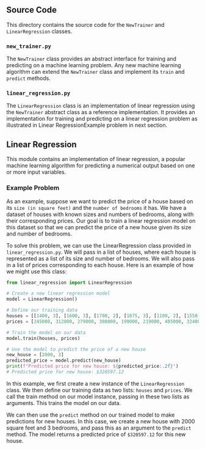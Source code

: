 ## Source Code
This directory contains the source code for the `NewTrainer` and `LinearRegression` classes.

### `new_trainer.py`
The `NewTrainer` class provides an abstract interface for training and predicting on a machine learning problem. Any new machine learning algorithm can extend the `NewTrainer` class and implement its `train` and `predict` methods.

### `linear_regression.py`
The `LinearRegression` class is an implementation of linear regression using the `NewTrainer` abstract class as a reference implementation. It provides an implementation for training and predicting on a linear regression problem as illustrated in Linear RegressionExample problem in next section.

## Linear Regression
This module contains an implementation of linear regression, a popular machine learning algorithm for predicting a numerical output based on one or more input variables.


### Example Problem
As an example, suppose we want to predict the price of a house based on its `size (in square feet)` and the `number of bedrooms` it has. We have a dataset of houses with known sizes and numbers of bedrooms, along with their corresponding prices. Our goal is to train a linear regression model on this dataset so that we can predict the price of a new house given its size and number of bedrooms.

To solve this problem, we can use the LinearRegression class provided in `linear_regression.py`. We will pass in a list of houses, where each house is represented as a list of its size and number of bedrooms. We will also pass in a list of prices corresponding to each house. Here is an example of how we might use this class:
```python
from linear_regression import LinearRegression

# Create a new linear regression model
model = LinearRegression()

# Define our training data
houses = [[1400, 3], [1600, 3], [1700, 2], [1875, 3], [1100, 2], [1550, 4], [2350, 4], [2450, 4], [1425, 3], [1700, 3]]
prices = [245000, 312000, 279000, 308000, 199000, 219000, 405000, 324000, 319000, 255000]

# Train the model on our data
model.train(houses, prices)

# Use the model to predict the price of a new house
new_house = [2000, 3]
predicted_price = model.predict(new_house)
print(f"Predicted price for new house: ${predicted_price:.2f}")
# Predicted price for new house: $320597.12
```

In this example, we first create a new instance of the `LinearRegression` class. We then define our training data as two lists: `houses` and `prices`. We call the train method on our model instance, passing in these two lists as arguments. This trains the model on our data.

We can then use the `predict` method on our trained model to make predictions for new houses. In this case, we create a new house with 2000 square feet and 3 bedrooms, and pass this as an argument to the `predict` method. The model returns a predicted price of `$320597.12` for this new house.
